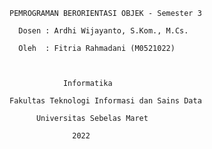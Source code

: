     PEMROGRAMAN BERORIENTASI OBJEK - Semester 3

      Dosen : Ardhi Wijayanto, S.Kom., M.Cs.

      Oleh  : Fitria Rahmadani (M0521022)
      
      

                Informatika
    
    Fakultas Teknologi Informasi dan Sains Data

          Universitas Sebelas Maret

                  2022
